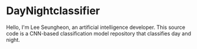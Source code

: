 # DayNightclassifier

Hello, I'm Lee Seungheon, an artificial intelligence developer.
This source code is a CNN-based classification model repository that classifies day and night.

